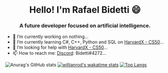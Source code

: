 <h1 align="center">Hello! I'm Rafael Bidetti 😄</h1>
<h3 align="center">A future developer focused on artificial intelligence.</h3>

- 🔭 I’m currently working on nothing...
- 🌱 I’m currently learning C#, C++, Python and SQL on [HarvardX - CS50](https://courses.edx.org/)...
- 🤔 I’m looking for help with [HarvardX - CS50](https://courses.edx.org/)...
- 📫 How to reach me: [Discord](discord.com): Bidetti#4272...

![Anurag's GitHub stats](https://github-readme-stats.vercel.app/api?username=bidetti&show_icons=true&theme=dark) [![willianrod's wakatime stats](https://github-readme-stats.vercel.app/api/wakatime?username=bidetti&theme=dark)](https://github.com/anuraghazra/github-readme-stats) [![Top Langs](https://github-readme-stats.vercel.app/api/top-langs/?username=bidetti&langs_count=8&theme=dark)](https://github.com/anuraghazra/github-readme-stats)

